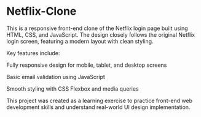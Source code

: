 # Netflix-Clone
This is a responsive front-end clone of the Netflix login page built using HTML, CSS, and JavaScript. The design closely follows the original Netflix login screen, featuring a modern layout with clean styling.

Key features include:

Fully responsive design for mobile, tablet, and desktop screens

Basic email validation using JavaScript

Smooth styling with CSS Flexbox and media queries

This project was created as a learning exercise to practice front-end web development skills and understand real-world UI design implementation.

